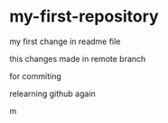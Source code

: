 # my-first-repository

my first change in readme file


this changes made in remote branch

for commiting

relearning github again


m
